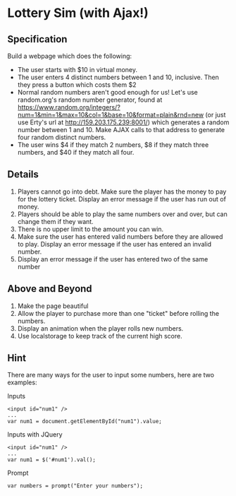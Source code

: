 # Lottery Sim (with Ajax!)

## Specification

Build a webpage which does the following:

* The user starts with $10 in virtual money.
* The user enters 4 distinct numbers between 1 and 10, inclusive. Then they press a button which costs them $2
* Normal random numbers aren't good enough for us! Let's use random.org's random number generator, found at
	https://www.random.org/integers/?num=1&min=1&max=10&col=1&base=10&format=plain&rnd=new (or just use Erty's url at http://159.203.175.239:8001/)
 which generates a random number between 1 and 10. Make AJAX calls to that address to generate four random distinct numbers.
* The user wins $4 if they match 2 numbers, $8 if they match three numbers, and $40 if they match all four.

## Details

1. Players cannot go into debt. Make sure the player has the money to pay for the lottery ticket. Display an error message if the user has run out of money.
2. Players should be able to play the same numbers over and over, but can change them if they want.
3. There is no upper limit to the amount you can win.
4. Make sure the user has entered valid numbers before they are allowed to play. Display an error message if the user has entered an invalid number.
5. Display an error message if the user has entered two of the same number

## Above and Beyond

1. Make the page beautiful
2. Allow the player to purchase more than one "ticket" before rolling the numbers.
3. Display an animation when the player rolls new numbers.
4. Use localstorage to keep track of the current high score.


## Hint

There are many ways for the user to input some numbers, here are two examples:

Inputs

    <input id="num1" />
	...
	var num1 = document.getElementById("num1").value;

Inputs with JQuery

	<input id="num1" />
	...
	var num1 = $('#num1').val();

Prompt

	var numbers = prompt("Enter your numbers");

